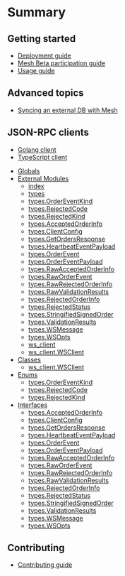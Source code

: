 # Summary

## Getting started

* [Deployment guide](DEPLOYMENT.md)
* [Mesh Beta participation guide](../examples/beta_telemetry_node/README.md)
* [Usage guide](USAGE.md)

## Advanced topics

* [Syncing an external DB with Mesh](./DB_SYNCING.md)

## JSON-RPC clients

* [Golang client](https://godoc.org/github.com/0xProject/0x-mesh/rpc)
* [TypeScript client](json_rpc_clients/typescript/README.md)
<!-- START TYPEDOC GENERATED SUMMARY -->
  * [Globals](json_rpc_clients/typescript/globals.md)
  * [External Modules]()
    * [index](json_rpc_clients/typescript/modules/_index_.md)
    * [types](json_rpc_clients/typescript/modules/_types_.md)
    * [types.OrderEventKind](json_rpc_clients/typescript/enums/_types_.ordereventkind.md)
    * [types.RejectedCode](json_rpc_clients/typescript/enums/_types_.rejectedcode.md)
    * [types.RejectedKind](json_rpc_clients/typescript/enums/_types_.rejectedkind.md)
    * [types.AcceptedOrderInfo](json_rpc_clients/typescript/interfaces/_types_.acceptedorderinfo.md)
    * [types.ClientConfig](json_rpc_clients/typescript/interfaces/_types_.clientconfig.md)
    * [types.GetOrdersResponse](json_rpc_clients/typescript/interfaces/_types_.getordersresponse.md)
    * [types.HeartbeatEventPayload](json_rpc_clients/typescript/interfaces/_types_.heartbeateventpayload.md)
    * [types.OrderEvent](json_rpc_clients/typescript/interfaces/_types_.orderevent.md)
    * [types.OrderEventPayload](json_rpc_clients/typescript/interfaces/_types_.ordereventpayload.md)
    * [types.RawAcceptedOrderInfo](json_rpc_clients/typescript/interfaces/_types_.rawacceptedorderinfo.md)
    * [types.RawOrderEvent](json_rpc_clients/typescript/interfaces/_types_.raworderevent.md)
    * [types.RawRejectedOrderInfo](json_rpc_clients/typescript/interfaces/_types_.rawrejectedorderinfo.md)
    * [types.RawValidationResults](json_rpc_clients/typescript/interfaces/_types_.rawvalidationresults.md)
    * [types.RejectedOrderInfo](json_rpc_clients/typescript/interfaces/_types_.rejectedorderinfo.md)
    * [types.RejectedStatus](json_rpc_clients/typescript/interfaces/_types_.rejectedstatus.md)
    * [types.StringifiedSignedOrder](json_rpc_clients/typescript/interfaces/_types_.stringifiedsignedorder.md)
    * [types.ValidationResults](json_rpc_clients/typescript/interfaces/_types_.validationresults.md)
    * [types.WSMessage](json_rpc_clients/typescript/interfaces/_types_.wsmessage.md)
    * [types.WSOpts](json_rpc_clients/typescript/interfaces/_types_.wsopts.md)
    * [ws_client](json_rpc_clients/typescript/modules/_ws_client_.md)
    * [ws_client.WSClient](json_rpc_clients/typescript/classes/_ws_client_.wsclient.md)
  * [Classes]()
    * [ws_client.WSClient](json_rpc_clients/typescript/classes/_ws_client_.wsclient.md)
  * [Enums]()
    * [types.OrderEventKind](json_rpc_clients/typescript/enums/_types_.ordereventkind.md)
    * [types.RejectedCode](json_rpc_clients/typescript/enums/_types_.rejectedcode.md)
    * [types.RejectedKind](json_rpc_clients/typescript/enums/_types_.rejectedkind.md)
  * [Interfaces]()
    * [types.AcceptedOrderInfo](json_rpc_clients/typescript/interfaces/_types_.acceptedorderinfo.md)
    * [types.ClientConfig](json_rpc_clients/typescript/interfaces/_types_.clientconfig.md)
    * [types.GetOrdersResponse](json_rpc_clients/typescript/interfaces/_types_.getordersresponse.md)
    * [types.HeartbeatEventPayload](json_rpc_clients/typescript/interfaces/_types_.heartbeateventpayload.md)
    * [types.OrderEvent](json_rpc_clients/typescript/interfaces/_types_.orderevent.md)
    * [types.OrderEventPayload](json_rpc_clients/typescript/interfaces/_types_.ordereventpayload.md)
    * [types.RawAcceptedOrderInfo](json_rpc_clients/typescript/interfaces/_types_.rawacceptedorderinfo.md)
    * [types.RawOrderEvent](json_rpc_clients/typescript/interfaces/_types_.raworderevent.md)
    * [types.RawRejectedOrderInfo](json_rpc_clients/typescript/interfaces/_types_.rawrejectedorderinfo.md)
    * [types.RawValidationResults](json_rpc_clients/typescript/interfaces/_types_.rawvalidationresults.md)
    * [types.RejectedOrderInfo](json_rpc_clients/typescript/interfaces/_types_.rejectedorderinfo.md)
    * [types.RejectedStatus](json_rpc_clients/typescript/interfaces/_types_.rejectedstatus.md)
    * [types.StringifiedSignedOrder](json_rpc_clients/typescript/interfaces/_types_.stringifiedsignedorder.md)
    * [types.ValidationResults](json_rpc_clients/typescript/interfaces/_types_.validationresults.md)
    * [types.WSMessage](json_rpc_clients/typescript/interfaces/_types_.wsmessage.md)
    * [types.WSOpts](json_rpc_clients/typescript/interfaces/_types_.wsopts.md)
<!-- END TYPEDOC GENERATED SUMMARY -->

## Contributing

* [Contributing guide](DEVELOPMENT.md)
